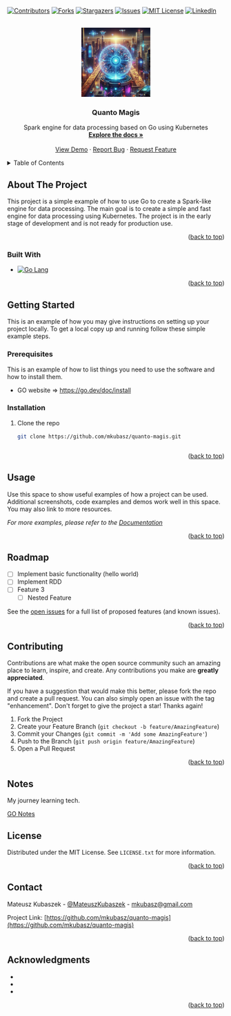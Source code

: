 <a name="readme-top"></a>

<!-- PROJECT SHIELDS -->
<!--
*** I'm using markdown "reference style" links for readability.
*** Reference links are enclosed in brackets [ ] instead of parentheses ( ).
*** See the bottom of this document for the declaration of the reference variables
*** for contributors-url, forks-url, etc. This is an optional, concise syntax you may use.
*** https://www.markdownguide.org/basic-syntax/#reference-style-links
-->
[![Contributors][contributors-shield]][contributors-url]
[![Forks][forks-shield]][forks-url]
[![Stargazers][stars-shield]][stars-url]
[![Issues][issues-shield]][issues-url]
[![MIT License][license-shield]][license-url]
[![LinkedIn][linkedin-shield]][linkedin-url]



<!-- PROJECT LOGO -->
<br />
<div align="center">
  <a href="https://github.com/mkubasz/quanto-magis">
    <img src="./docs/public/logo.jpeg" alt="Logo" width="160" height="160">
  </a>

<h3 align="center">Quanto Magis</h3>

  <p align="center">
    Spark engine for data processing based on Go using Kubernetes
    <br />
    <a href="https://github.com/mkubasz/quanto-magis"><strong>Explore the docs »</strong></a>
    <br />
    <br />
    <a href="https://github.com/mkubasz/quanto-magis">View Demo</a>
    ·
    <a href="https://github.com/mkubasz/quanto-magis/issues">Report Bug</a>
    ·
    <a href="https://github.com/mkubasz/quanto-magis/issues">Request Feature</a>
  </p>
</div>



<!-- TABLE OF CONTENTS -->
<details>
  <summary>Table of Contents</summary>
  <ol>
    <li>
      <a href="#about-the-project">About The Project</a>
      <ul>
        <li><a href="#built-with">Built With</a></li>
      </ul>
    </li>
    <li>
      <a href="#getting-started">Getting Started</a>
      <ul>
        <li><a href="#prerequisites">Prerequisites</a></li>
        <li><a href="#installation">Installation</a></li>
      </ul>
    </li>
    <li><a href="#usage">Usage</a></li>
    <li><a href="#roadmap">Roadmap</a></li>
    <li><a href="#contributing">Contributing</a></li>
    <li><a href="#license">License</a></li>
    <li><a href="#contact">Contact</a></li>
    <li><a href="#acknowledgments">Acknowledgments</a></li>
  </ol>
</details>



<!-- ABOUT THE PROJECT -->
## About The Project

This project is a simple example of how to use Go to create a Spark-like engine for data processing. The main goal is to create a simple and fast engine for data processing using Kubernetes. The project is in the early stage of development and is not ready for production use.



<p align="right">(<a href="#readme-top">back to top</a>)</p>



### Built With

* [![Go Lang][Go]][Go-url]

<p align="right">(<a href="#readme-top">back to top</a>)</p>



<!-- GETTING STARTED -->
## Getting Started

This is an example of how you may give instructions on setting up your project locally.
To get a local copy up and running follow these simple example steps.

### Prerequisites

This is an example of how to list things you need to use the software and how to install them.
* GO website => https://go.dev/doc/install

### Installation

1. Clone the repo
   ```sh
   git clone https://github.com/mkubasz/quanto-magis.git
   ```
   ```

<p align="right">(<a href="#readme-top">back to top</a>)</p>



<!-- USAGE EXAMPLES -->
## Usage

Use this space to show useful examples of how a project can be used. Additional screenshots, code examples and demos work well in this space. You may also link to more resources.

_For more examples, please refer to the [Documentation](https://example.com)_

<p align="right">(<a href="#readme-top">back to top</a>)</p>



<!-- ROADMAP -->
## Roadmap

- [ ] Implement basic functionality (hello world)
- [ ] Implement RDD
- [ ] Feature 3
    - [ ] Nested Feature

See the [open issues](https://github.com/mkubasz/quanto-magis/issues) for a full list of proposed features (and known issues).

<p align="right">(<a href="#readme-top">back to top</a>)</p>



<!-- CONTRIBUTING -->
## Contributing

Contributions are what make the open source community such an amazing place to learn, inspire, and create. Any contributions you make are **greatly appreciated**.

If you have a suggestion that would make this better, please fork the repo and create a pull request. You can also simply open an issue with the tag "enhancement".
Don't forget to give the project a star! Thanks again!

1. Fork the Project
2. Create your Feature Branch (`git checkout -b feature/AmazingFeature`)
3. Commit your Changes (`git commit -m 'Add some AmazingFeature'`)
4. Push to the Branch (`git push origin feature/AmazingFeature`)
5. Open a Pull Request

<p align="right">(<a href="#readme-top">back to top</a>)</p>


<!-- NOTES -->
## Notes
My journey learning tech.

[GO Notes](docs/NOTES.md)

<!-- LICENSE -->
## License

Distributed under the MIT License. See `LICENSE.txt` for more information.

<p align="right">(<a href="#readme-top">back to top</a>)</p>



<!-- CONTACT -->
## Contact

Mateusz Kubaszek - [@MateuszKubaszek](https://twitter.com/MateuszKubaszek) - mkubasz@gmail.com

Project Link: [https://github.com/mkubasz/quanto-magis](https://github.com/mkubasz/quanto-magis)

<p align="right">(<a href="#readme-top">back to top</a>)</p>



<!-- ACKNOWLEDGMENTS -->
## Acknowledgments

* []()
* []()
* []()

<p align="right">(<a href="#readme-top">back to top</a>)</p>



<!-- MARKDOWN LINKS & IMAGES -->
<!-- https://www.markdownguide.org/basic-syntax/#reference-style-links -->
[contributors-shield]: https://img.shields.io/github/contributors/mkubasz/quanto-magis.svg?style=for-the-badge
[contributors-url]: https://github.com/mkubasz/quanto-magis/graphs/contributors
[forks-shield]: https://img.shields.io/github/forks/mkubasz/quanto-magis.svg?style=for-the-badge
[forks-url]: https://github.com/mkubasz/quanto-magis/network/members
[stars-shield]: https://img.shields.io/github/stars/mkubasz/quanto-magis.svg?style=for-the-badge
[stars-url]: https://github.com/mkubasz/quanto-magis/stargazers
[issues-shield]: https://img.shields.io/github/issues/mkubasz/quanto-magis.svg?style=for-the-badge
[issues-url]: https://github.com/mkubasz/quanto-magis/issues
[license-shield]: https://img.shields.io/github/license/mkubasz/quanto-magis.svg?style=for-the-badge
[license-url]: https://github.com/mkubasz/quanto-magis/blob/master/LICENSE.txt
[linkedin-shield]: https://img.shields.io/badge/-LinkedIn-black.svg?style=for-the-badge&logo=linkedin&colorB=555
[linkedin-url]: https://linkedin.com/in/linkedin_username
[product-screenshot]: images/screenshot.png
[Go]: https://img.shields.io/badge/go-%2300ADD8.svg?style=for-the-badge&logo=go&logoColor=white
[Go-url]: https://go.dev/

